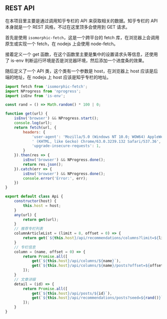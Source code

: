 
## REST API

在本项目里主要是通过调用知乎专栏的 API 来获取相关的数据。知乎专栏的 API 本身就是一个 REST 风格，不过在这里顶多会使用到 GET 请求。


首先是使用 `isomorphic-fetch`，这是一个跨平台的 fetch 库，在浏览器上会调用原生或实现一个 fetch，在 nodejs 上会使用 node-fetch。

接着定义一个 get 函数，在这个函数里主要是集中的设置请求头等信息，还使用了 is-env 判断运行环境是否是浏览器环境，然后添加一个进度条的效果。

随后定义了一个 API 类，这个类有一个参数是 host，在浏览器上 host 应该是后端的地址，在 nodejs 上 host 应该是知乎专栏的地址。

```js
import fetch from 'isomorphic-fetch';
import NProgress from 'nprogress';
import isEnv from 'is-env';

const rand = () => Math.random() * 100 | 0;

function get(url) {
    isEnv('browser') && NProgress.start();
    console.log(url);
    return fetch(url, {
        headers: {
            'user-agent': 'Mozilla/5.0 (Windows NT 10.0; WOW64) AppleWebKit/537.36 ' +
            ' (KHTML, like Gecko) Chrome/63.0.3239.132 Safari/537.36',
            'upgrade-insecure-requests': 1,
        }
    }).then(res => {
        isEnv('browser') && NProgress.done();
        return res.json();
    }).catch(err => {
        isEnv('browser') && NProgress.done();
        console.error('Error:', err);
    })
}

export default class Api {
    constructor(host) {
        this.host = host;
    }
    any(url) {
        return get(url);
    }
    // 推荐专栏列表
    columnArticleList = (limit = 8, offset = 0) => {
        return get(`${this.host}/api/recommendations/columns?limit=${limit}&offset=${offset}&seed=${rand()}`);
    }
    // 专栏信息
    column = (name, offset = 0) => {
        return Promise.all([
            get(`${this.host}/api/columns/${name}`),
            get(`${this.host}/api/columns/${name}/posts?offset=${offset}`),
        ]);
    }
    // 文章详细
    detail = (id) => {
        return Promise.all([
            get(`${this.host}/api/posts/${id}`),
            get(`${this.host}/api/recommendations/posts?seed=${rand()}`),
        ]);
    }
}
```
